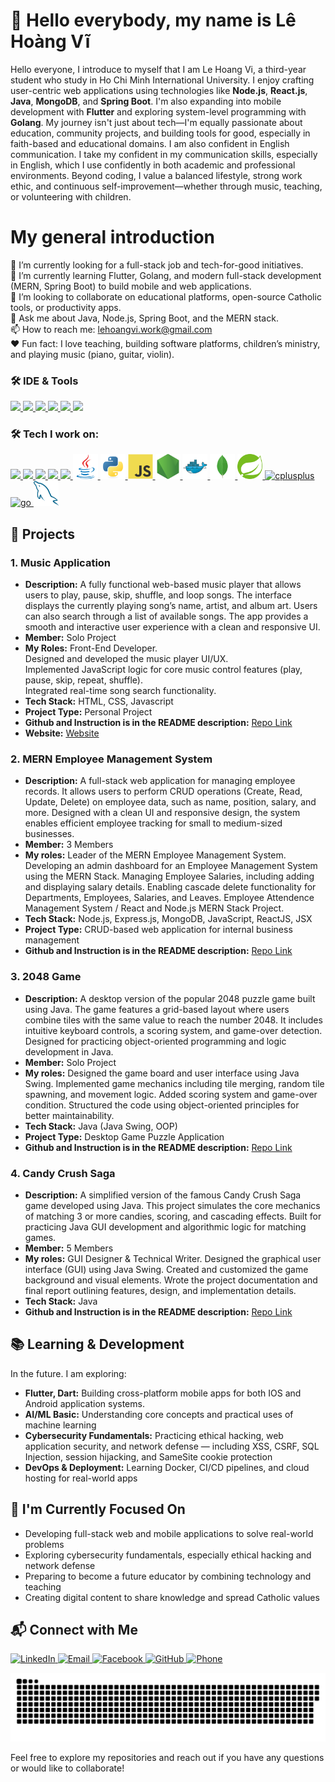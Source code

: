 # 👋 Hello everybody, my name is Lê Hoàng Vĩ

Hello everyone, I introduce to myself that I am Le Hoang Vi, a third-year student who study in Ho Chi Minh International University. I enjoy crafting user-centric web applications using technologies like **Node.js**, **React.js**, **Java**, **MongoDB**, and **Spring Boot**. I'm also expanding into mobile development with **Flutter** and exploring system-level programming with **Golang**. My journey isn't just about tech—I'm equally passionate about education, community projects, and building tools for good, especially in faith-based and educational domains. I am also confident in English communication. I take my confident in my communication skills, especially in English, which I use confidently in both academic and professional environments. Beyond coding, I value a balanced lifestyle, strong work ethic, and continuous self-improvement—whether through music, teaching, or volunteering with children.   


# My general introduction
🔭 I’m currently looking for a full-stack job and tech-for-good initiatives.  
🌱 I’m currently learning Flutter, Golang, and modern full-stack development (MERN, Spring Boot) to build mobile and web applications.  
🤝 I’m looking to collaborate on educational platforms, open-source Catholic tools, or productivity apps.  
💬 Ask me about Java, Node.js, Spring Boot, and the MERN stack.  
📫 How to reach me: lehoangvi.work@gmail.com  
❤️ Fun fact: I love teaching, building software platforms, children’s ministry, and playing music (piano, guitar, violin).






### 🛠 IDE & Tools
<p align="left">
  <a href="https://www.postman.com/" target="_blank">
    <img src="https://cdn.jsdelivr.net/gh/devicons/devicon/icons/postman/postman-original.svg" width="30"/>
  </a>
  <a href="https://git-scm.com/" target="_blank">
    <img src="https://cdn.jsdelivr.net/gh/devicons/devicon/icons/git/git-original.svg" width="30"/>
  </a>
  <a href="https://github.com/" target="_blank">
    <img src="https://cdn.jsdelivr.net/gh/devicons/devicon/icons/github/github-original.svg" width="30"/>
  </a>
  <a href="https://about.gitlab.com/" target="_blank">
    <img src="https://cdn.jsdelivr.net/gh/devicons/devicon/icons/gitlab/gitlab-original.svg" width="30"/>
  </a>
  <a href="https://code.visualstudio.com/" target="_blank">
    <img src="https://cdn.jsdelivr.net/gh/devicons/devicon/icons/vscode/vscode-original.svg" width="30"/>
  </a>
  <a href="https://www.jetbrains.com/idea/" target="_blank">
    <img src="https://cdn.jsdelivr.net/gh/devicons/devicon/icons/intellij/intellij-original.svg" width="30"/>
  </a>
</p>


 
### 🛠️ Tech I work on: 

<p align="left"> 
    <a href="https://developer.mozilla.org/en-US/docs/Web/HTML" target="_blank">
    <img src="https://cdn.jsdelivr.net/gh/devicons/devicon/icons/html5/html5-original.svg" width="30"/>
  </a> 
  <a href="https://developer.mozilla.org/en-US/docs/Web/CSS" target="_blank">
    <img src="https://cdn.jsdelivr.net/gh/devicons/devicon/icons/css3/css3-original.svg" width="30"/>
  </a>
  <a href="https://developer.mozilla.org/en-US/docs/Web/JavaScript" target="_blank">
    <img src="https://cdn.jsdelivr.net/gh/devicons/devicon/icons/javascript/javascript-original.svg" width="30"/>
  </a>
  <a href="https://reactjs.org/" target="_blank">
    <img src="https://cdn.jsdelivr.net/gh/devicons/devicon/icons/react/react-original.svg" width="30"/>
  </a>
  <a href="https://getbootstrap.com/" target="_blank">
    <img src="https://cdn.jsdelivr.net/gh/devicons/devicon/icons/bootstrap/bootstrap-original.svg" width="30"/>
  </a>
  <a href="https://www.java.com/" target="_blank">
    <img src="https://raw.githubusercontent.com/devicons/devicon/master/icons/java/java-original.svg" alt="java" width="40" height="40"/>
  </a>
  <a href="https://www.python.org/" target="_blank">
    <img src="https://raw.githubusercontent.com/devicons/devicon/master/icons/python/python-original.svg" alt="python" width="40" height="40"/>
  </a>
  <a href="https://developer.mozilla.org/en-US/docs/Web/JavaScript" target="_blank">
    <img src="https://raw.githubusercontent.com/devicons/devicon/master/icons/javascript/javascript-original.svg" alt="javascript" width="40" height="40"/>
  </a>
  <a href="https://nodejs.org/" target="_blank">
    <img src="https://raw.githubusercontent.com/devicons/devicon/master/icons/nodejs/nodejs-original.svg" alt="nodejs" width="40" height="40"/>
  </a>
  <a href="https://www.docker.com/" target="_blank">
    <img src="https://raw.githubusercontent.com/devicons/devicon/master/icons/docker/docker-original.svg" alt="docker" width="40" height="40"/>
  </a>
  <a href="https://www.mongodb.com/" target="_blank">
    <img src="https://raw.githubusercontent.com/devicons/devicon/master/icons/mongodb/mongodb-original.svg" alt="mongodb" width="40" height="40"/>
  </a>
  <a href="https://spring.io/projects/spring-framework" target="_blank">
    <img src="https://raw.githubusercontent.com/devicons/devicon/master/icons/spring/spring-original.svg" alt="spring" width="40" height="40"/>
  </a> 
  <a href="https://isocpp.org/" target="_blank">
    <img src="https://cdn.jsdelivr.net/gh/devicons/devicon/icons/cplusplus/cplusplus-original.svg" alt="cplusplus" width="40" height="40"/>
  </a>
  <a href="https://golang.org/" target="_blank">
    <img src="https://cdn.jsdelivr.net/gh/devicons/devicon/icons/go/go-original.svg" alt="go" width="40" height="40"/>
  </a> 
  <a href="https://www.mysql.com/" target="_blank">
    <img src="https://raw.githubusercontent.com/devicons/devicon/master/icons/mysql/mysql-original.svg" alt="mysql" width="40" height="40"/>
  </a>
</p>



## 🚀 Projects 

### 1. **Music Application**
   - **Description:** A fully functional web-based music player that allows users to play, pause, skip, shuffle, and loop songs. The interface displays the currently playing song’s name, artist, and album art. Users can also search through a list of available songs. The app provides a smooth and interactive user experience with a clean and responsive UI.
   - **Member:** Solo Project
   - **My Roles:** 
      Front-End Developer.  
      Designed and developed the music player UI/UX.  
      Implemented JavaScript logic for core music control features (play, pause, skip, repeat, shuffle).  
      Integrated real-time song search functionality.
   - **Tech Stack:** HTML, CSS, Javascript 
   - **Project Type:** Personal Project
   - **Github and Instruction is in the README description:** [Repo Link](https://github.com/lehoangvi123/Music-Player)
   - **Website:** [Website](https://lehoangvi123.github.io/CodeMusicPlayer)


### 2. **MERN Employee Management System**
   - **Description:** A full-stack web application for managing employee records. It allows users to perform CRUD operations (Create, Read, Update, Delete) on employee data, such as name, position, salary, and more. Designed with a clean UI and responsive design, the system enables efficient employee tracking for small to medium-sized businesses.
   - **Member:** 3 Members
   - **My roles:**
       Leader of the MERN Employee Management System.
       Developing an admin dashboard for an Employee Management System using the MERN Stack.
       Managing Employee Salaries, including adding and displaying salary details. 
       Enabling cascade delete functionality for Departments, Employees, Salaries, and Leaves.
       Employee Attendence Management System / React and Node.js MERN Stack Project.
   - **Tech Stack:** Node.js, Express.js, MongoDB, JavaScript, ReactJS, JSX  
   - **Project Type:** CRUD-based web application for internal business management 
   - **Github and Instruction is in the README description:** [Repo Link](https://github.com/Quanchip/wad-employee-management-app/tree/develop)
  
### 3. **2048 Game**
   - **Description:** A desktop version of the popular 2048 puzzle game built using Java. The game features a grid-based layout where users combine tiles with the same value to reach the number 2048. It includes intuitive keyboard controls, a scoring system, and game-over detection. Designed for practicing object-oriented programming and logic development in Java.
   - **Member:** Solo Project
   - **My roles:**
       Designed the game board and user interface using Java Swing.
       Implemented game mechanics including tile merging, random tile spawning, and movement logic.
       Added scoring system and game-over condition.
       Structured the code using object-oriented principles for better maintainability.
   - **Tech Stack:** Java (Java Swing, OOP) 
   - **Project Type:** Desktop Game Puzzle Application  
   - **Github and Instruction is in the README description:** [Repo Link](https://github.com/lehoangvi123/2048-game)
  

### 4. **Candy Crush Saga**
   - **Description:** A simplified version of the famous Candy Crush Saga game developed using Java. This project simulates the core mechanics of matching 3 or more candies, scoring, and cascading effects. Built for practicing Java GUI development and algorithmic logic for matching games.
   - **Member:** 5 Members
   - **My roles:**
       GUI Designer & Technical Writer.
       Designed the graphical user interface (GUI) using Java Swing.
       Created and customized the game background and visual elements.
       Wrote the project documentation and final report outlining features, design, and implementation details.
   - **Tech Stack:** Java
   - **Github and Instruction is in the README description:** [Repo Link](https://github.com/tttduong/Candy-Crush-Lab5) 
  

## 📚 Learning & Development

In the future. I am exploring:
- **Flutter, Dart:** Building cross-platform mobile apps for both IOS and Android application systems.
- **AI/ML Basic:** Understanding core concepts and practical uses of machine learning
- **Cybersecurity Fundamentals:** Practicing ethical hacking, web application security, and network defense — including XSS, CSRF, SQL Injection, session hijacking, and SameSite cookie protection
- **DevOps & Deployment:** Learning Docker, CI/CD pipelines, and cloud hosting for real-world apps

## 🌱 I'm Currently Focused On
- Developing full-stack web and mobile applications to solve real-world problems
- Exploring cybersecurity fundamentals, especially ethical hacking and network defense
- Preparing to become a future educator by combining technology and teaching
- Creating digital content to share knowledge and spread Catholic values 

## 📬 Connect with Me

<p align="left">
  <a href="https://www.linkedin.com/in/l%C3%AA-ho%C3%A0ng-v%C4%A9-b9ab7121a/" target="_blank">
    <img src="https://img.shields.io/badge/LinkedIn-0A66C2?style=for-the-badge&logo=linkedin&logoColor=white" alt="LinkedIn"/>
  </a>
  <a href="mailto:lehoangvi.work@gmail.com" target="_blank">
    <img src="https://img.shields.io/badge/Gmail-D14836?style=for-the-badge&logo=gmail&logoColor=white" alt="Email"/>
  </a>
  <a href="https://www.facebook.com/lehoangvi.1508" target="_blank">
    <img src="https://img.shields.io/badge/Facebook-1877F2?style=for-the-badge&logo=facebook&logoColor=white" alt="Facebook"/>
  </a>
  <a href="https://github.com/lehoangvi123" target="_blank">
    <img src="https://img.shields.io/badge/GitHub-100000?style=for-the-badge&logo=github&logoColor=white" alt="GitHub"/>
  </a>
  <a href="tel:+84824318186" target="_blank">
    <img src="https://img.shields.io/badge/Phone-0824318186-blue?style=for-the-badge&logo=googlevoice&logoColor=white" alt="Phone"/>
  </a>
</p>

<picture>
  <source media="(prefers-color-scheme: dark)" srcset="https://raw.githubusercontent.com/lehoangvi123/lehoangvi123/output/github-snake-dark.svg" />
  <source media="(prefers-color-scheme: light)" srcset="https://raw.githubusercontent.com/lehoangvi123/lehoangvi123/output/github-snake.svg" />
  <img alt="github-snake" src="https://raw.githubusercontent.com/lehoangvi123/lehoangvi123/output/github-snake.svg" />
</picture>






Feel free to explore my repositories and reach out if you have any questions or would like to collaborate!
